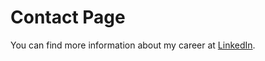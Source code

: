 # Contact Page

You can find more information about my career at [LinkedIn](https://www.google.com).